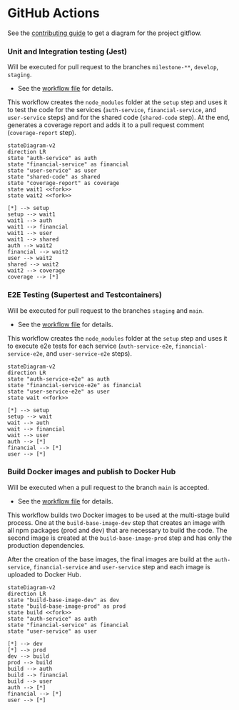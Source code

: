 # GitHub Actions

See the [contributing guide](../../CONTRIBUTING.md) to get a diagram for the project gitflow.

### Unit and Integration testing (Jest)

Will be executed for pull request to the branches `milestone-**`, `develop`, `staging`.

- See the [workflow file](../../.github/workflows/lint-test.yml) for details.

This workflow creates the `node_modules` folder at the `setup` step and uses it to test the code for the services (`auth-service`, `financial-service`, and `user-service` steps) and for the shared code (`shared-code` step). At the end, generates a coverage report and adds it to a pull request comment (`coverage-report` step).

```mermaid
stateDiagram-v2
direction LR
state "auth-service" as auth
state "financial-service" as financial
state "user-service" as user
state "shared-code" as shared
state "coverage-report" as coverage
state wait1 <<fork>>
state wait2 <<fork>>

[*] --> setup
setup --> wait1
wait1 --> auth
wait1 --> financial
wait1 --> user
wait1 --> shared
auth --> wait2
financial --> wait2
user --> wait2
shared --> wait2
wait2 --> coverage
coverage --> [*]
```

### E2E Testing (Supertest and Testcontainers)

Will be executed for pull request to the branches `staging` and `main`.

- See the [workflow file](../../.github/workflows/e2e-test.yml) for details.

This workflow creates the `node_modules` folder at the `setup` step and uses it to execute e2e tests for each service (`auth-service-e2e`, `financial-service-e2e`, and `user-service-e2e` steps).

```mermaid
stateDiagram-v2
direction LR
state "auth-service-e2e" as auth
state "financial-service-e2e" as financial
state "user-service-e2e" as user
state wait <<fork>>

[*] --> setup
setup --> wait
wait --> auth
wait --> financial
wait --> user
auth --> [*]
financial --> [*]
user --> [*]
```

### Build Docker images and publish to Docker Hub

Will be executed when a pull request to the branch `main` is accepted.

- See the [workflow file](../../.github/workflows/deploy.yml) for details.

This workflow builds two Docker images to be used at the multi-stage build process. One at the `build-base-image-dev` step that creates an image with all npm packages (prod and dev) that are necessary to build the code. The second image is created at the `build-base-image-prod` step and has only the production dependencies.

After the creation of the base images, the final images are build at the `auth-service`, `financial-service` and `user-service` step and each image is uploaded to Docker Hub.

```mermaid
stateDiagram-v2
direction LR
state "build-base-image-dev" as dev
state "build-base-image-prod" as prod
state build <<fork>>
state "auth-service" as auth
state "financial-service" as financial
state "user-service" as user

[*] --> dev
[*] --> prod
dev --> build
prod --> build
build --> auth
build --> financial
build --> user
auth --> [*]
financial --> [*]
user --> [*]
```
